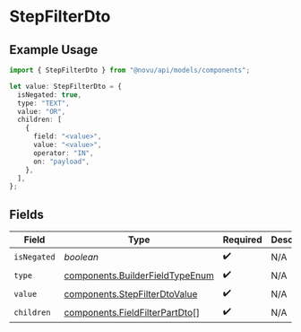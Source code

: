 # StepFilterDto

## Example Usage

```typescript
import { StepFilterDto } from "@novu/api/models/components";

let value: StepFilterDto = {
  isNegated: true,
  type: "TEXT",
  value: "OR",
  children: [
    {
      field: "<value>",
      value: "<value>",
      operator: "IN",
      on: "payload",
    },
  ],
};
```

## Fields

| Field                                                                              | Type                                                                               | Required                                                                           | Description                                                                        |
| ---------------------------------------------------------------------------------- | ---------------------------------------------------------------------------------- | ---------------------------------------------------------------------------------- | ---------------------------------------------------------------------------------- |
| `isNegated`                                                                        | *boolean*                                                                          | :heavy_check_mark:                                                                 | N/A                                                                                |
| `type`                                                                             | [components.BuilderFieldTypeEnum](../../models/components/builderfieldtypeenum.md) | :heavy_check_mark:                                                                 | N/A                                                                                |
| `value`                                                                            | [components.StepFilterDtoValue](../../models/components/stepfilterdtovalue.md)     | :heavy_check_mark:                                                                 | N/A                                                                                |
| `children`                                                                         | [components.FieldFilterPartDto](../../models/components/fieldfilterpartdto.md)[]   | :heavy_check_mark:                                                                 | N/A                                                                                |